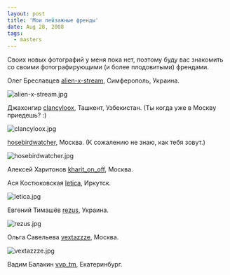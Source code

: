 ```yaml
---
layout: post
title: 'Мои пейзажные френды'
date: Aug 28, 2008
tags:
  - masters
---
```


Своих новых фотографий у меня пока нет, поэтому буду вас знакомить со своими фотографирующими (и более плодовитыми) френдами.

<!--more-->

Олег Бреславцев [alien-x-stream](http://alien-x-stream.livejournal.com/), Симферополь, Украина.

![alien-x-stream.jpg](upload://alien-x-stream.jpg)

Джахонгир [clancyloox](http://clancyloox.livejournal.com/), Ташкент, Узбекистан. (Ты когда уже в Москву приедешь? :)

![clancyloox.jpg](upload://clancyloox.jpg)

[hosebirdwatcher](http://hosebirdwatcher.livejournal.com/), Москва. (К сожалению не знаю, как тебя зовут.)

![hosebirdwatcher.jpg](upload://hosebirdwatcher.jpg)

Алексей Харитонов [kharit_on_off](http://kharit-on-off.livejournal.com/), Москва.

Ася Костюковская [letica](http://letica.livejournal.com/), Иркутск.

![letica.jpg](upload://letica.jpg)

Евгений Тимашёв [rezus](http://rezus.livejournal.com/), Украина.

![rezus.jpg](upload://rezus.jpg)

Ольга Савельева [vextazzze](http://vextazzze.livejournal.com/), Москва.

![vextazzze.jpg](upload://vextazzze.jpg)

Вадим Балакин [vvp_tm](http://vvp-tm.livejournal.com/), Екатеринбург.

